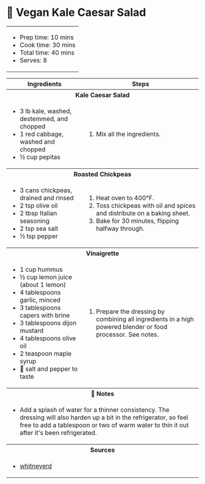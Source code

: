 # 🥗 Vegan Kale Caesar Salad

<table class="table table-striped">
    <tr>
        <td colspan="2">
        <ul>
            <li>Prep time: 10 mins</li>
            <li>Cook time: 30 mins</li>
            <li>Total time: 40 mins</li>
            <li>Serves: 8</li>
        </ul>
        </td>
    </tr>
</table>

<table class="table table-striped">
  <thead>
    <tr>
      <th scope="col">Ingredients</th>
      <th scope="col">Steps</th>
    </tr>
  </thead>
  <tbody>
    <tr>
      <th colspan="2">Kale Caesar Salad</th>
    </tr>
    <tr>
      <td scope="row">
        <ul>
            <li>3 lb kale, washed, destemmed, and chopped</li>
            <li>1 red cabbage, washed and chopped</li>
            <li>½ cup pepitas</li>
        </ul>
      </td>
      <td>
        <ol>
            <li>Mix all the ingredients.</li>
        </ol>
      </td>
    </tr>
    <tr>
      <th colspan="2">Roasted Chickpeas</th>
    </tr>
    <tr>
      <td scope="row">
        <ul>
            <li>3 cans chickpeas, drained and rinsed</li>
            <li>2 tsp olive oil</li>
            <li>2 tbsp Italian seasoning</li>
            <li>2 tsp sea salt</li>
            <li>½ tsp pepper</li>
        </ul>
      </td>
      <td>
        <ol>
            <li>Heat oven to 400°F.</li>
            <li>Toss chickpeas with oil and spices and distribute on a baking sheet.</li>
            <li>Bake for 30 minutes, flipping halfway through.</li>
        </ol>
      </td>
    </tr>
    <tr>
      <th colspan="2">Vinaigrette</th>
    </tr>
    <tr>
      <td scope="row">
        <ul>
            <li>1 cup hummus</li>
            <li>½ cup lemon juice (about 1 lemon)</li>
            <li>4 tablespoons garlic, minced</li>
            <li>3 tablespoons capers with brine</li>
            <li>3 tablespoons dijon mustard</li>
            <li>4 tablespoons olive oil</li>
            <li>2 teaspoon maple syrup</li>
            <li>🧂 salt and pepper to taste</li>
        </ul>
      </td>
      <td>
        <ol>
            <li>Prepare the dressing by combining all ingredients in a high powered blender or food processor. See notes.</li>
        </ol>
      </td>
    </tr>
    <tr>
      <th colspan="2">📝 Notes</th>
    </tr>
    <tr>
      <td colspan="2">
        <ul>
            <li>Add a splash of water for a thinner consistency. The dressing will also harden up a bit in the refrigerator, so feel free to add a tablespoon or two of warm water to thin it out after it's been refrigerated.</li>
        </ul>
      </td>
    </tr>
    <tr>
      <th colspan="2">Sources</th>
    </tr>
    <tr>
      <td colspan="2">
        <ul>
            <li><a href="https://www.whitneyerd.com/2018/05/vegan-kale-caesar-salad.html" target="_blank">whitneyerd</a></li>
        </ul>
      </td>
    </tr>
  </tbody>
</table>
